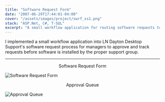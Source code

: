 ```yaml
---
title: "Software Request Form"
date: "2007-06-29T17:44:01-04:00"
cover: "/assets/images/project/swrf_ss1.png"
stack: "ASP.Net, C#, T-SQL"
excerpt: "A small workflow application for routing software requests to their proper support teams."
---
```


I implemented a small workflow application into LN Dayton Desktop Support's software request process for managers to approve and track requests before software is installed by the proper support group.

---

<center>Software Request Form</center>

![Software Request Form](/assets/images/project/swrf_ss1.png)

<center>Approval Queue</center>

![Approval Queue](/assets/images/project/swrf_ss2.png)
